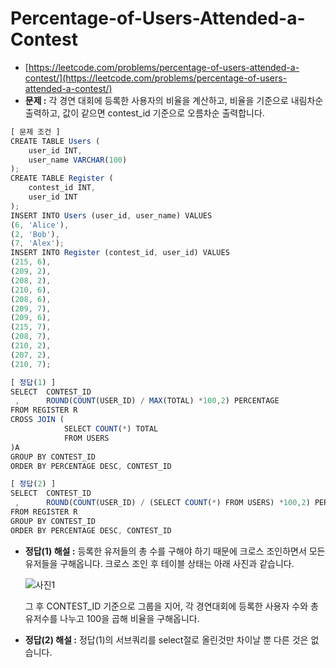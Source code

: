 # **Percentage-of-Users-Attended-a-Contest**

- [https://leetcode.com/problems/percentage-of-users-attended-a-contest/](https://leetcode.com/problems/percentage-of-users-attended-a-contest/)
- **문제 :** 각 경연 대회에 등록한 사용자의 비율을 계산하고, 비율을 기준으로 내림차순 출력하고, 값이 같으면 contest_id 기준으로 오름차순 출력합니다.

```jsx
[ 문제 조건 ]
CREATE TABLE Users (
    user_id INT,
    user_name VARCHAR(100)
);
CREATE TABLE Register (
    contest_id INT,
    user_id INT
);
INSERT INTO Users (user_id, user_name) VALUES
(6, 'Alice'),
(2, 'Bob'),
(7, 'Alex');
INSERT INTO Register (contest_id, user_id) VALUES
(215, 6),
(209, 2),
(208, 2),
(210, 6),
(208, 6),
(209, 7),
(209, 6),
(215, 7),
(208, 7),
(210, 2),
(207, 2),
(210, 7);
```

```jsx
[ 정답(1) ]
SELECT	CONTEST_ID
 ,		ROUND(COUNT(USER_ID) / MAX(TOTAL) *100,2) PERCENTAGE
FROM REGISTER R
CROSS JOIN (
			SELECT COUNT(*) TOTAL
			FROM USERS
)A
GROUP BY CONTEST_ID
ORDER BY PERCENTAGE DESC, CONTEST_ID

[ 정답(2) ]
SELECT	CONTEST_ID
 ,		ROUND(COUNT(USER_ID) / (SELECT COUNT(*) FROM USERS) *100,2) PERCENTAGE
FROM REGISTER R
GROUP BY CONTEST_ID
ORDER BY PERCENTAGE DESC, CONTEST_ID
```

- **정답(1) 해설 :** 등록한 유저들의 총 수를 구해야 하기 때문에 크로스 조인하면서 모든 유저들을 구해옵니다. 크로스 조인 후 테이블 상태는 아래 사진과 같습니다.

  ![사진1](https://github.com/KimYongJ/HackerRank_LeetCode_SQL_PS/assets/106525587/f143fb38-e3a1-4a07-ade7-b36121c42eaf)

  그 후 CONTEST_ID 기준으로 그룹을 지어, 각 경연대회에 등록한 사용자 수와 총 유저수를 나누고 100을 곱해 비율을 구해옵니다.
- **정답(2) 해설 :** 정답(1)의 서브쿼리를 select절로 올린것만 차이날 뿐 다른 것은 없습니다.
